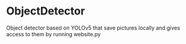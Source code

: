 # ObjectDetector
Object detector based on YOLOv5 that save pictures locally and gives access to them by running website.py
